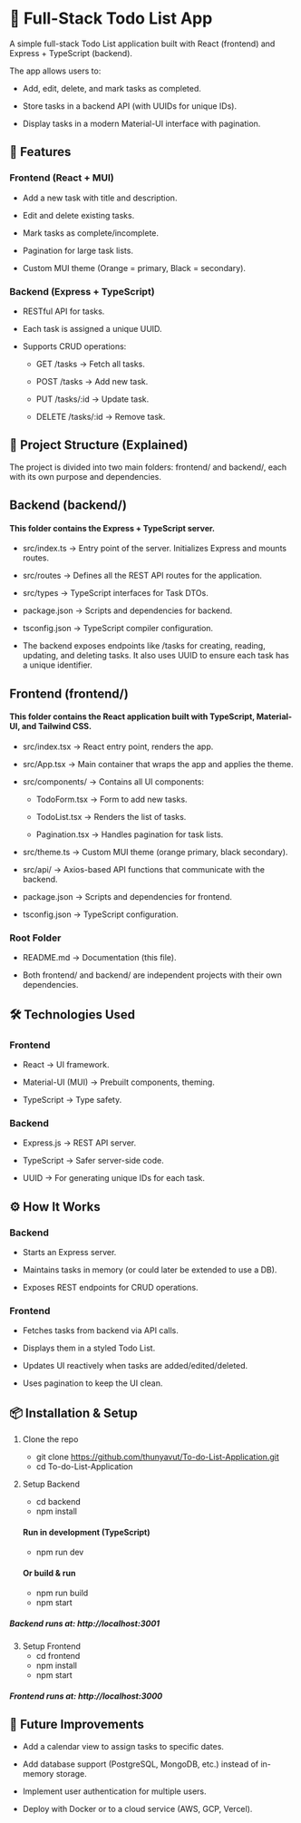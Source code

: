 # 📝 Full-Stack Todo List App

A simple full-stack Todo List application built with React (frontend) and Express + TypeScript (backend).

The app allows users to:

- Add, edit, delete, and mark tasks as completed.

- Store tasks in a backend API (with UUIDs for unique IDs).

- Display tasks in a modern Material-UI interface with pagination.

## 🚀 Features

### Frontend (React + MUI)

- Add a new task with title and description.

- Edit and delete existing tasks.

- Mark tasks as complete/incomplete.

- Pagination for large task lists.

- Custom MUI theme (Orange = primary, Black = secondary).

### Backend (Express + TypeScript)

- RESTful API for tasks.

- Each task is assigned a unique UUID.

- Supports CRUD operations:

  - GET /tasks → Fetch all tasks.

  - POST /tasks → Add new task.

  - PUT /tasks/:id → Update task.

  - DELETE /tasks/:id → Remove task.

## 📂 Project Structure (Explained)

The project is divided into two main folders: frontend/ and backend/, each with its own purpose and dependencies.

## Backend (backend/)

#### This folder contains the Express + TypeScript server.

- src/index.ts → Entry point of the server. Initializes Express and mounts routes.

- src/routes → Defines all the REST API routes for the application.

- src/types → TypeScript interfaces for Task DTOs.

- package.json → Scripts and dependencies for backend.

- tsconfig.json → TypeScript compiler configuration.

- The backend exposes endpoints like /tasks for creating, reading, updating, and deleting tasks. It also uses UUID to ensure each task has a unique identifier.

## Frontend (frontend/)

#### This folder contains the React application built with TypeScript, Material-UI, and Tailwind CSS.

- src/index.tsx → React entry point, renders the app.

- src/App.tsx → Main container that wraps the app and applies the theme.

- src/components/ → Contains all UI components:

  - TodoForm.tsx → Form to add new tasks.

  - TodoList.tsx → Renders the list of tasks.

  - Pagination.tsx → Handles pagination for task lists.

- src/theme.ts → Custom MUI theme (orange primary, black secondary).

- src/api/ → Axios-based API functions that communicate with the backend.

- package.json → Scripts and dependencies for frontend.

- tsconfig.json → TypeScript configuration.

### Root Folder

- README.md → Documentation (this file).

- Both frontend/ and backend/ are independent projects with their own dependencies.

## 🛠️ Technologies Used

### Frontend

- React → UI framework.

- Material-UI (MUI) → Prebuilt components, theming.

- TypeScript → Type safety.

### Backend

- Express.js → REST API server.

- TypeScript → Safer server-side code.

- UUID → For generating unique IDs for each task.

## ⚙️ How It Works

### Backend

- Starts an Express server.

- Maintains tasks in memory (or could later be extended to use a DB).

- Exposes REST endpoints for CRUD operations.

### Frontend

- Fetches tasks from backend via API calls.

- Displays them in a styled Todo List.

- Updates UI reactively when tasks are added/edited/deleted.

- Uses pagination to keep the UI clean.

## 📦 Installation & Setup

1. Clone the repo

   - git clone https://github.com/thunyavut/To-do-List-Application.git
   - cd To-do-List-Application

2. Setup Backend

   - cd backend
   - npm install

   #### Run in development (TypeScript)

   - npm run dev

   #### Or build & run

   - npm run build
   - npm start

##### Backend runs at: http://localhost:3001

3. Setup Frontend
   - cd frontend
   - npm install
   - npm start

##### Frontend runs at: http://localhost:3000

## 🔮 Future Improvements

- Add a calendar view to assign tasks to specific dates.

- Add database support (PostgreSQL, MongoDB, etc.) instead of in-memory storage.

- Implement user authentication for multiple users.

- Deploy with Docker or to a cloud service (AWS, GCP, Vercel).
